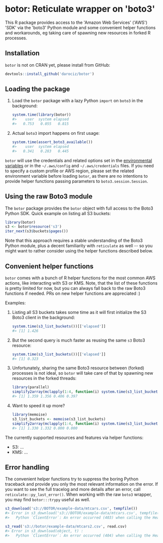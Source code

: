 # botor: Reticulate wrapper on 'boto3'

This R package provides access to the 'Amazon Web Services' ('AWS') 'SDK' via the 'boto3' Python module and some convenient helper functions and workarounds, eg taking care of spawning new resources in forked R processes.

## Installation

`botor` is not on CRAN yet, please install from GitHub:

```r
devtools::install_github('darociz/botor')
```

## Loading the package

1. Load the `botor` package with a lazy Python `import` on `boto3` in the background:

    ```r
    system.time(library(botor))
    #>    user  system elapsed 
    #>   0.753   0.055   0.815
    ```

2. Actual `boto3` import happens on first usage:

    ```r
    system.time(assert_boto3_available())
    #>    user  system elapsed 
    #>   0.341   0.283   0.445
    ```

`botor` will use the credentials and related options set in the [environmental variables](https://boto3.amazonaws.com/v1/documentation/api/latest/guide/configuration.html#configuration) or in the `~/.aws/config` and `~/.aws/credentials` files. If you need to specify a custom profile or AWS region, please set the related environment variable before loading `botor`, as there are no intentions to provide helper functions passing parameters to `boto3.session.Session`.

## Using the raw Boto3 module

The `botor` package provides the `botor` object with full access to the Boto3 Python SDK. Quick example on listing all S3 buckets:

```r
library(botor)
s3 <- botor$resource('s3')
iter_next(s3$buckets$pages())
```

Note that this approach requires a stable understanding of the Boto3 Python module, plus a decent familiarity with `reticulate` as well -- so you might want to rather consider using the helper functions described below.

## Convenient helper functions

`botor` comes with a bunch of R helper functions for the most common AWS actions, like interacting with S3 or KMS. Note, that the list of these functions is pretty limited for now, but you can always fall back to the raw Boto3 functions if needed. PRs on new helper functions are appreciated :)

Examples:

1. Listing all S3 buckets takes some time as it will first initialize the S3 Boto3 client in the background:

    ```r
    system.time(s3_list_buckets())[['elapsed']]
    #> [1] 1.426
    ```

2. But the second query is much faster as reusing the same `s3` Boto3 resource:

    ```r
    system.time(s3_list_buckets())[['elapsed']]
    #> [1] 0.323
    ```

3. Unfortunately, sharing the same Boto3 resource between (forked) processes is not ideal, so `botor` will take care of that by spawning new resources in the forked threads:

    ```r
    library(parallel)
    simplify2array(mclapply(1:4, function(i) system.time(s3_list_buckets())[['elapsed']], mc.cores = 2))
    #> [1] 1.359 1.356 0.406 0.397
    ```

4. Want to speed it up more?

    ```r
    library(memoise)
    s3_list_buckets <- memoise(s3_list_buckets)
    simplify2array(mclapply(1:4, function(i) system.time(s3_list_buckets())[['elapsed']], mc.cores = 2))
    #> [1] 1.330 1.332 0.000 0.000
    ```

The currently supported resources and features via helper functions:

* S3: ...
* KMS: ...


## Error handling

The convenient helper functions try to suppress the boring Python traceback and provide you only the most relevant information on the error. If you want to see the full tracelog and more details after an error, call `reticulate::py_last_error()`. When working with the raw `boto3` wrapper, you may find `botor:::trypy` useful as well.

```r
s3_download('s3://BOTOR/example-data/mtcars.csv', tempfile())
#> Error in s3_download('s3://BOTOR/example-data/mtcars.csv', tempfile()) : 
#>   Python `ClientError`: An error occurred (403) when calling the HeadObject operation: Forbidden

s3_read('s3://botor/example-data/mtcars2.csv', read.csv)
#> Error in s3_download(object, t) : 
#>   Python `ClientError`: An error occurred (404) when calling the HeadObject operation: Not Found
```
